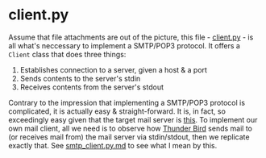
# client.py

Assume that file attachments are out of the picture, this file - [client.py](../client.py) - is all what's neccessary to implement a SMTP/POP3 protocol. It offers a `Client` class that does three things:

1. Establishes connection to a server, given a host & a port
2. Sends contents to the server's stdin
3. Receives contents from the server's stdout

Contrary to the impression that implementing a SMTP/POP3 protocol is complicated, it is actually easy & straight-forward. It is, in fact, so exceedingly easy given that the target mail server is [this](https://github.com/eugenehr/test-mail-server). To implement our own mail client, all we need is to observe how [Thunder Bird](https://www.thunderbird.net) sends mail to (or receives mail from) the mail server via stdin/stdout, then we replicate exactly that. See [smtp_client.py.md](smtp_client.py.md) to see what I mean by this.

